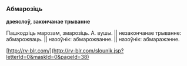 ### Абмарозіць
**дзеяслоў, закончанае трыванне**

Пашкодзіць марозам, змарозіць. А. вушы. || незакончанае трыванне: абмарожваць. || назоўнік: абмарожванне. || назоўнік: абмаражэнне.

<a rel="author">[http://rv-blr.com/](http://rv-blr.com/slounik.jsp?letterId=0&maskId=0&pageId=38)</a>
